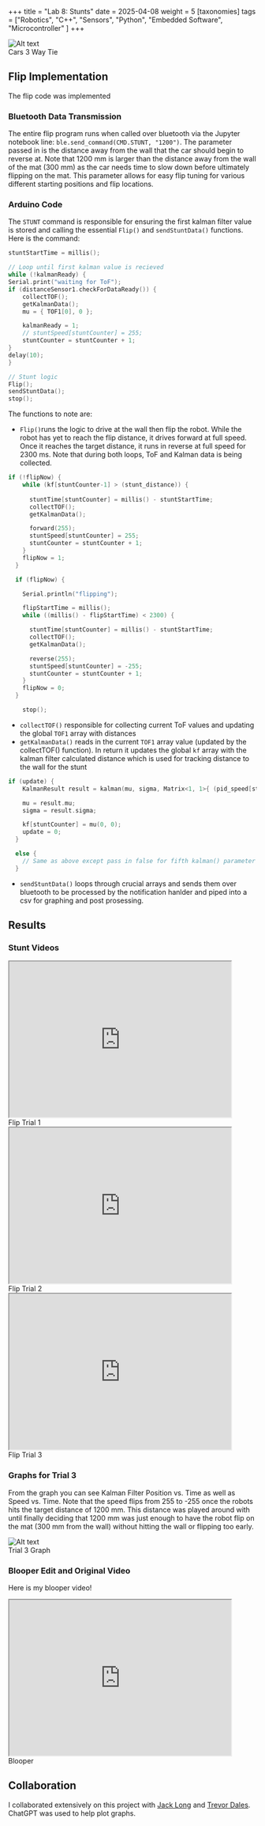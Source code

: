 +++
title = "Lab 8: Stunts"
date = 2025-04-08
weight = 5
[taxonomies]
tags = ["Robotics", "C++", "Sensors", "Python", "Embedded Software", "Microcontroller" ]
+++

<img src="/Fast Robots Media/Lab 8/FRCars.png" alt="Alt text" style="display:block;">
<figcaption>Cars 3 Way Tie</figcaption>

## Flip Implementation

The flip code was implemented 

### Bluetooth Data Transmission

The entire flip program runs when called over bluetooth via the Jupyter notebook line: `ble.send_command(CMD.STUNT, "1200")`. The parameter passed in is the distance away from the wall that the car should begin to reverse at. Note that 1200 mm is larger than the distance away from the wall of the mat (300 mm) as the car needs time to slow down before ultimately flipping on the mat. This parameter allows for easy flip tuning for various different starting positions and flip locations.

### Arduino Code
The `STUNT` command is responsible for ensuring the first kalman filter value is stored and  calling the essential `Flip()` and `sendStuntData()` functions. Here is the command:

```c++
stuntStartTime = millis();

// Loop until first kalman value is recieved
while (!kalmanReady) {
Serial.print("waiting for ToF");
if (distanceSensor1.checkForDataReady()) {
    collectTOF();
    getKalmanData();
    mu = { TOF1[0], 0 };

    kalmanReady = 1;
    // stuntSpeed[stuntCounter] = 255;
    stuntCounter = stuntCounter + 1;
}
delay(10);
}

// Stunt logic
Flip();
sendStuntData();
stop();
```

The functions to note are:

-  `Flip()`runs the logic to drive at the wall then flip the robot. While the robot has yet to reach the flip distance, it drives forward at full speed. Once it reaches the target distance, it runs in reverse at full speed for 2300 ms. Note that during both loops, ToF and Kalman data is being collected.

```c++
if (!flipNow) {
    while (kf[stuntCounter-1] > (stunt_distance)) {
     
      stuntTime[stuntCounter] = millis() - stuntStartTime;
      collectTOF();
      getKalmanData();

      forward(255);
      stuntSpeed[stuntCounter] = 255;
      stuntCounter = stuntCounter + 1;
    }
    flipNow = 1;
  }

  if (flipNow) {

    Serial.println("flipping");

    flipStartTime = millis();
    while ((millis() - flipStartTime) < 2300) {

      stuntTime[stuntCounter] = millis() - stuntStartTime;
      collectTOF();
      getKalmanData();

      reverse(255);
      stuntSpeed[stuntCounter] = -255;
      stuntCounter = stuntCounter + 1;
    }
    flipNow = 0;
  }

    stop();
```

- `collectTOF()` responsible for collecting current ToF values and updating the global `TOF1` array with distances
- `getKalmanData()` reads in the current `TOF1` array value (updated by the collectTOF() function). In return it updates the global `kf` array with the kalman filter calculated distance which is used for tracking distance to the wall for the stunt

```c++
if (update) {
    KalmanResult result = kalman(mu, sigma, Matrix<1, 1>{ (pid_speed[stuntCounter] / 255.0) * 1000 }, Matrix<1, 1>{ TOF1[stuntCounter] });

    mu = result.mu;
    sigma = result.sigma;

    kf[stuntCounter] = mu(0, 0);
    update = 0;
  }

  else {
    // Same as above except pass in false for fifth kalman() parameter to flip update to false
  }

```

- `sendStuntData()` loops through crucial arrays and sends them over bluetooth to be processed by the notification hanlder and piped into a csv for graphing and post prosessing.

## Results

### Stunt Videos 

<iframe width="450" height="315" src="https://www.youtube.com/embed/nGscvDKEgaM"allowfullscreen></iframe>
<figcaption>Flip Trial 1</figcaption>

<iframe width="450" height="315" src="https://www.youtube.com/embed/f26MszdWCjk"allowfullscreen></iframe>
<figcaption>Flip Trial 2</figcaption>

<iframe width="450" height="315" src="https://www.youtube.com/embed/3NoplLiZmkU"allowfullscreen></iframe>
<figcaption>Flip Trial 3</figcaption>

### Graphs for Trial 3

From the graph you can see Kalman Filter Position vs. Time as well as Speed vs. Time. Note that the speed flips from 255 to -255 once the robots hits the target distance of 1200 mm. This distance was played around with until finally deciding that 1200 mm was just enough to have the robot flip on the mat (300 mm from the wall) without hitting the wall or flipping too early.

<img src="/Fast Robots Media/Lab 8/StuntGraph.png" alt="Alt text" style="display:block;">
<figcaption>Trial 3 Graph</figcaption>

### Blooper Edit and Original Video

Here is my blooper video!
<iframe width="450" height="315" src="https://www.youtube.com/embed/rXx_Q_o5dlI"allowfullscreen></iframe>
<figcaption>Blooper</figcaption>

## Collaboration

I collaborated extensively on this project with [Jack Long](https://jack-d-long.github.io/) and [Trevor Dales](https://trevordales.github.io/). ChatGPT was used to help plot graphs.



